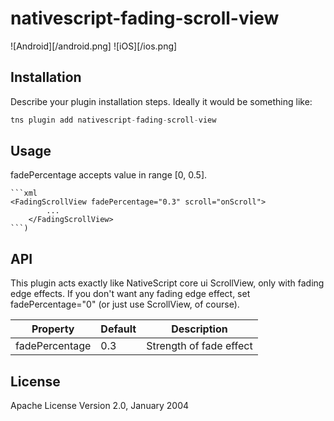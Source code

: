 # nativescript-fading-scroll-view

![Android][/android.png]
![iOS][/ios.png]

## Installation

Describe your plugin installation steps. Ideally it would be something like:

```javascript
tns plugin add nativescript-fading-scroll-view
```

## Usage

fadePercentage accepts value in range [0, 0.5].

	```xml
    <FadingScrollView fadePercentage="0.3" scroll="onScroll">
			...
		</FadingScrollView>
    ```)

## API

This plugin acts exactly like NativeScript core ui ScrollView, only with fading edge effects.
If you don't want any fading edge effect, set fadePercentage="0" (or just use ScrollView, of course).

| Property | Default | Description |
| --- | --- | --- |
| fadePercentage | 0.3 | Strength of fade effect |

## License

Apache License Version 2.0, January 2004
